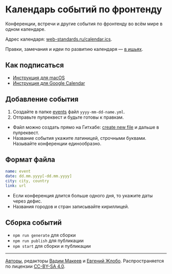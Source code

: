 # Календарь событий по фронтенду

Конференции, встречи и другие события по фронтенду во всём мире в одном календаре.

Адрес календаря: [web-standards.ru/calendar.ics](https://web-standards.ru/calendar.ics).

Правки, замечания и идеи по развитию календаря — [в ишьях](https://github.com/web-standards-ru/calendar/issues).

## Как подписаться

- [Инструкция для macOS](https://support.apple.com/ru-ru/HT202361)
- [Инструкция для Google Calendar](https://support.google.com/calendar/answer/37100)

## Добавление события

1. Создайте в папке [events](https://github.com/web-standards-ru/calendar/tree/master/events) файл `yyyy-mm-dd-name.yml`.
2. Отправьте пулреквест и будьте готовы к правкам.

- Файл можно создать прямо на Гитхабе: [create new file](https://github.com/web-standards-ru/calendar/new/master/events) и дальше в пулреквест.
- Название события укажите латиницей, строчными буквами. Называйте конференции единообразно.

## Формат файла

```yml
name: event
date: dd.mm.yyyy[-dd.mm.yyyy]
city: city, country
link: url
```

- Если конференция длится больше одного дня, то укажите даты через дефис.
- Названия городов и стран записывайте кириллицей.

## Сборка событий

- `npm run generate` для сборки
- `npm run publish` для публикации
- `npm start` для сборки и публикации

---
[Авторы](https://github.com/web-standards-ru/calendar/graphs/contributors), редакторы [Вадим Макеев](https://github.com/pepelsbey) и [Евгений Жлобо](https://github.com/ezhlobo). Распространяется по лицензии [CC-BY-SA 4.0](https://creativecommons.org/licenses/by-sa/4.0/deed.ru).
